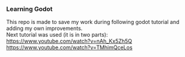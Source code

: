 ### Learning Godot
This repo is made to save my work during following godot tutorial and adding my own improvements.<br />
Next tutorial was used (it is in two parts):<br />
https://www.youtube.com/watch?v=nAh_Kx5Zh5Q<br />
https://www.youtube.com/watch?v=TMhimQceLos<br />
